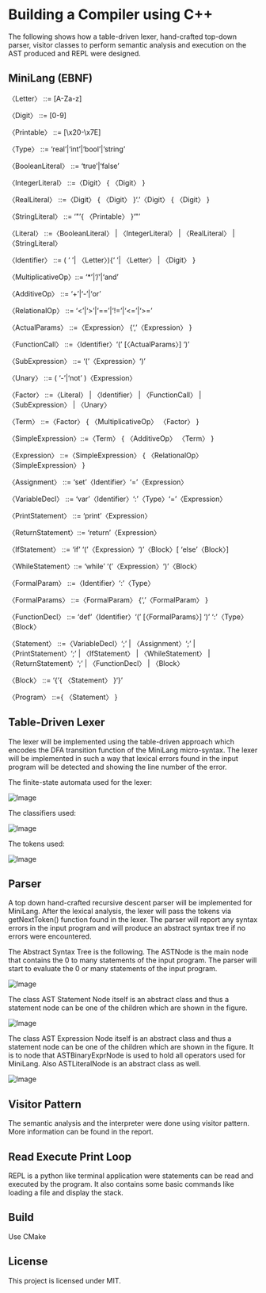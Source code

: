 # Building a Compiler using C++

The following shows how a table-driven lexer, hand-crafted top-down parser, visitor classes to perform semantic analysis and execution on the AST produced and REPL were designed.

## MiniLang (EBNF)

〈Letter〉 ::= [A-Za-z]

〈Digit〉 ::= [0-9]

〈Printable〉 ::= [\x20-\x7E]

〈Type〉 ::= ‘real’|‘int’|‘bool’|‘string’

〈BooleanLiteral〉 ::= ‘true’|‘false’

〈IntegerLiteral〉 ::=〈Digit〉 { 〈Digit〉 }

〈RealLiteral〉 ::=〈Digit〉 { 〈Digit〉 }‘.’〈Digit〉 { 〈Digit〉 }

〈StringLiteral〉 ::= ‘"’{ 〈Printable〉 }‘"’

〈Literal〉 ::=〈BooleanLiteral〉
	     | 〈IntegerLiteral〉
	     | 〈RealLiteral〉
	     | 〈StringLiteral〉

〈Identifier〉 ::= ( ‘ ’| 〈Letter〉){‘ ’| 〈Letter〉 | 〈Digit〉 }

〈MultiplicativeOp〉::= ‘*’|‘/’|‘and’


〈AdditiveOp〉 ::= ‘+’|‘-’|‘or’

〈RelationalOp〉 ::= ‘<’|‘>’|‘==’|‘!=’|‘<=’|‘>=’

〈ActualParams〉 ::=〈Expression〉 {‘,’〈Expression〉 }

〈FunctionCall〉 ::=〈Identifier〉‘(’ [〈ActualParams〉] ‘)’

〈SubExpression〉 ::= ‘(’〈Expression〉‘)’

〈Unary〉 ::= ( ‘-’|‘not’ )〈Expression〉

〈Factor〉 ::=〈Literal〉
	    | 〈Identifier〉
	    | 〈FunctionCall〉
	    | 〈SubExpression〉
	    | 〈Unary〉

〈Term〉 ::=〈Factor〉 { 〈MultiplicativeOp〉 〈Factor〉 }

〈SimpleExpression〉::=〈Term〉 { 〈AdditiveOp〉 〈Term〉 }

〈Expression〉 ::=〈SimpleExpression〉 { 〈RelationalOp〉 〈SimpleExpression〉 }

〈Assignment〉 ::= ‘set’〈Identifier〉‘=’〈Expression〉

〈VariableDecl〉 ::= ‘var’〈Identifier〉‘:’〈Type〉‘=’〈Expression〉

〈PrintStatement〉 ::= ‘print’〈Expression〉

〈ReturnStatement〉::= ‘return’〈Expression〉

〈IfStatement〉 ::= ‘if’ ‘(’〈Expression〉‘)’〈Block〉[ ‘else’〈Block〉]

〈WhileStatement〉::= ‘while’ ‘(’〈Expression〉‘)’〈Block〉

〈FormalParam〉 ::=〈Identifier〉‘:’〈Type〉

〈FormalParams〉 ::=〈FormalParam〉 {‘,’〈FormalParam〉 }

〈FunctionDecl〉 ::= ‘def’〈Identifier〉‘(’ [〈FormalParams〉] ‘)’ ‘:’〈Type〉 〈Block〉

〈Statement〉 ::=〈VariableDecl〉‘;’
	       | 〈Assignment〉‘;’
	       | 〈PrintStatement〉‘;’
	       | 〈IfStatement〉
	       | 〈WhileStatement〉
	       | 〈ReturnStatement〉‘;’
	       | 〈FunctionDecl〉
	       | 〈Block〉

〈Block〉 ::= ‘{’{ 〈Statement〉 }‘}’

〈Program〉 ::={ 〈Statement〉 }

## Table-Driven Lexer

The lexer will be implemented using the table-driven approach which encodes the DFA transition function of the MiniLang micro-syntax. The lexer will be implemented in such a way that lexical errors found in the input program will be detected and showing the line number of the error.

The finite-state automata used for the lexer:

![Image](images/finite-state.png "Finite state")

The classifiers used:

![Image](images/Classifiers.png "Classifiers")

The tokens used:

![Image](images/Tokens.png "Tokens")

## Parser

A top down hand-crafted recursive descent parser will be implemented for MiniLang. After the lexical analysis, the lexer will pass the tokens via getNextToken() function found in the lexer. The parser will report any syntax errors in the input program and will produce an abstract syntax tree if no errors were encountered.

The Abstract Syntax Tree is the following. The ASTNode is the main node that contains the 0 to many statements of the input program. The parser will start to evaluate the 0 or many statements of the input program.

![Image](images/ASTNode-2.jpg "AST Node")

The class AST Statement Node itself is an abstract class and thus a statement node can be one of the children which are shown in the figure.

![Image](images/ASTStatement-2.jpg "AST Statement Node")

The class AST Expression Node itself is an abstract class and thus a statement node can be one of the children which are shown in the figure. It is to node that ASTBinaryExprNode is used to hold all operators used for MiniLang. Also ASTLiteralNode is an abstract class as well.

![Image](images/ASTexpre-2.jpg "AST Expression Node")

## Visitor Pattern

The semantic analysis and the interpreter were done using visitor pattern. More information can be found in the report.

## Read Execute Print Loop

REPL is a python like terminal application were statements can be read and executed by the program. It also contains some basic commands like loading a file and display the stack.

## Build

Use CMake

## License

This project is licensed under MIT.
